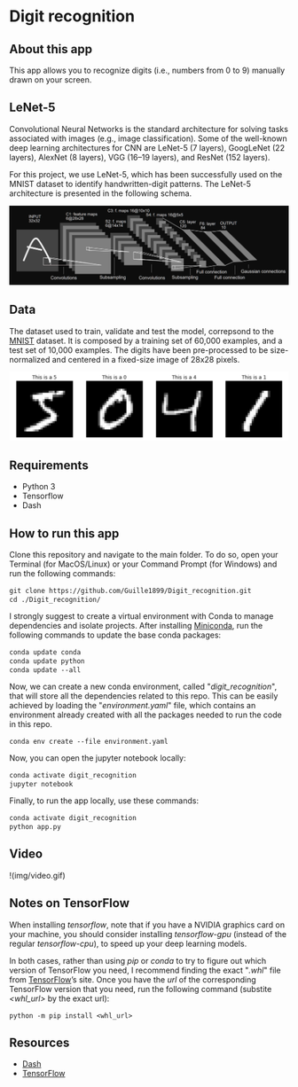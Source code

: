 # Digit recognition

## About this app

This app allows you to recognize digits (i.e., numbers from 0 to 9) manually drawn on your screen.

## LeNet-5

Convolutional Neural Networks is the standard architecture for solving tasks associated with images (e.g., image classification). Some of the well-known deep learning architectures for CNN are LeNet-5 (7 layers), GoogLeNet (22 layers), AlexNet (8 layers), VGG (16–19 layers), and ResNet (152 layers).

For this project, we use LeNet-5, which has been successfully used on the MNIST dataset to identify handwritten-digit patterns. The LeNet-5 architecture is presented in the following schema.

![screenshot](img/lenet.png)

## Data

The dataset used to train, validate and test the model, correpsond to the [MNIST](http://yann.lecun.com/exdb/mnist/) dataset.
It is composed by a training set of 60,000 examples, and a test set of 10,000 examples.
The digits have been pre-processed to be size-normalized and centered in a fixed-size image of 28x28 pixels.

![screenshot](img/mnist.png)

## Requirements

* Python 3
* Tensorflow
* Dash

## How to run this app

Clone this repository and navigate to the main folder. To do so, open your Terminal (for MacOS/Linux) or your Command Prompt (for Windows) and run the following commands:
```
git clone https://github.com/Guille1899/Digit_recognition.git
cd ./Digit_recognition/
```

I strongly suggest to create a virtual environment with Conda to manage dependencies and isolate projects. After installing [Miniconda](https://docs.conda.io/en/latest/miniconda.html), run the following commands to update the base conda packages:
```
conda update conda
conda update python
conda update --all
```

Now, we can create a new conda environment, called "*digit_recognition*", that will store all the dependencies related to this repo. This can be easily achieved by loading the "*environment.yaml*" file, which contains an environment already created with all the packages needed to run the code in this repo.

```
conda env create --file environment.yaml
```

Now, you can open the jupyter notebook locally:
```
conda activate digit_recognition
jupyter notebook
```

Finally, to run the app locally, use these commands:
```
conda activate digit_recognition
python app.py
```

## Video

!(img/video.gif)

## Notes on TensorFlow

When installing *tensorflow*, note that if you have a NVIDIA graphics card on your machine, you should consider installing *tensorflow-gpu* (instead of the regular *tensorflow-cpu*), to speed up your deep learning models.

In both cases, rather than using *pip* or *conda* to try to figure out which version of TensorFlow you need, I recommend finding the exact "*.whl*" file from [TensorFlow](https://www.tensorflow.org/install/pip#package-location)’s site.
Once you have the *url* of the corresponding TensorFlow version that you need, run the following command (substite *<whl_url>* by the exact url):
```
python -m pip install <whl_url>
```

## Resources

* [Dash](https://dash.plot.ly/)
* [TensorFlow](https://www.tensorflow.org/)
